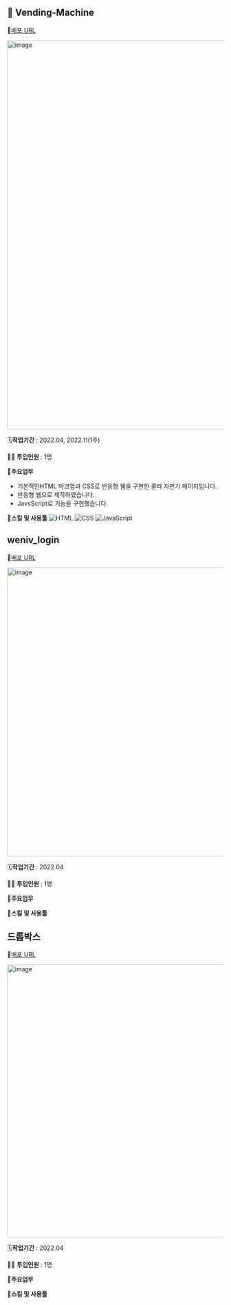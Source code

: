 ## 🥤 Vending-Machine

🔗[배포 URL](https://leeyeun.github.io/weniv_project/vending-machine/src/index.html)

<img width="903" alt="image" src="https://user-images.githubusercontent.com/84389307/206337777-42c2079c-0daa-4b41-b9c6-ab5760efc642.png">



🗓️**작업기간** : 2022.04, 2022.11(1주)

👨‍💻 **투입인원** : 1명

📒**주요업무**
- 기본적인HTML 마크업과 CSS로 반응형 웹을 구현한 콜라 자판기 페이지입니다.
- 반응형 웹으로 제작하였습니다.
- JavsScript로 기능을 구현했습니다.

🌱**스킬 및 사용툴**
![HTML](https://img.shields.io/badge/HTML-%23E34F26.svg?style=flat-square&logo=html5&logoColor=white)
![CSS](https://img.shields.io/badge/CSS-%231572B6.svg?style=flat-square&logo=css3&logoColor=white) 
![JavaScript](https://img.shields.io/badge/JavaScript-%231572B6.svg?style=flat-square&logo=javascript&logoColor=white) 

## weniv_login

🔗[배포 URL](https://leeyeun.github.io/weniv_project/weniv_login/)

<img width="670" alt="image" src="https://user-images.githubusercontent.com/84389307/206338824-40be79a1-620f-4312-bc34-687b413ebca2.png">



🗓️**작업기간** : 2022.04

👨‍💻 **투입인원** : 1명

📒**주요업무**


🌱**스킬 및 사용툴**

## 드롭박스

🔗[배포 URL](https://leeyeun.github.io/weniv_project/dropdown-selectbox/)

<img width="633" alt="image" src="https://user-images.githubusercontent.com/84389307/206338915-37b61c4a-0fab-4dcb-b02a-93fe82f40cbd.png">


🗓️**작업기간** : 2022.04

👨‍💻 **투입인원** : 1명

📒**주요업무**


🌱**스킬 및 사용툴**



